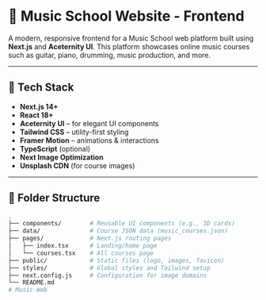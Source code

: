 # 🎵 Music School Website - Frontend

A modern, responsive frontend for a Music School web platform built using **Next.js** and **Aceternity UI**. This platform showcases online music courses such as guitar, piano, drumming, music production, and more.

---

## 🚀 Tech Stack

- **Next.js 14+**
- **React 18+**
- **Aceternity UI** – for elegant UI components
- **Tailwind CSS** – utility-first styling
- **Framer Motion** – animations & interactions
- **TypeScript** (optional)
- **Next Image Optimization**
- **Unsplash CDN** (for course images)

---

## 📁 Folder Structure

```bash
.
├── components/        # Reusable UI components (e.g., 3D cards)
├── data/              # Course JSON data (music_courses.json)
├── pages/             # Next.js routing pages
│   ├── index.tsx      # Landing/home page
│   └── courses.tsx    # All courses page
├── public/            # Static files (logo, images, favicon)
├── styles/            # Global styles and Tailwind setup
├── next.config.js     # Configuration for image domains
└── README.md
#   M u s i c - W e b  
 